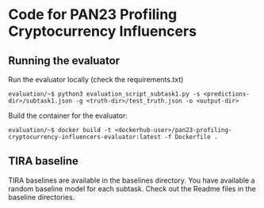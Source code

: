 # Code for PAN23 Profiling Cryptocurrency Influencers
## Running the evaluator

Run the evaluator locally (check the requirements.txt)

	evaluation/~$ python3 evaluation_script_subtask1.py -s <predictions-dir>/subtask1.json -g <truth-dir>/test_truth.json -o <output-dir>

<!-- Run command for tira: 
	python3 evaluation_script_subtask1.py -s $inputRun/predictions.json -g $inputDataset/test_truth.json -o ${outputDir}
-->

Build the container for the evaluator:

    evaluation/~$ docker build -t <dockerhub-user>/pan23-profiling-cryptocurrency-influencers-evaluator:latest -f Dockerfile .


## TIRA baseline

TIRA baselines are available in the baselines directory. You have available a random baseline model for each subtask. Check out the Readme files in the baseline directories.

